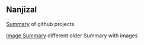 ## Nanjizal

[Summary](nanjizal.github.io/Summary/README.md) of github projects

[Image Summary](nanjizal.github.io/Xperimental/README.md) different older Summary with images
